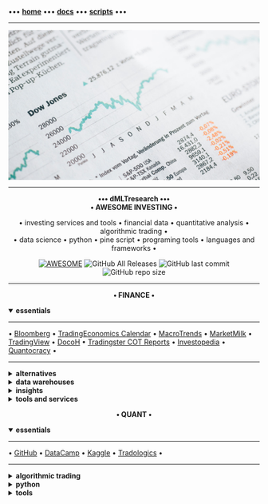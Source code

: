 [//]: # "START - Navigation between Markdown pages inside of GitHub."

••• **[home](/README.md)** ••• **[docs](/docs/index.md)** ••• **[scripts](/scripts/index.md)** •••

[//]: # "END - Navigation between Markdown pages inside of GitHub."

---

<p align="center" style="width: 100%; height: 300px; overflow: hidden">
  <img src="/src/static/img/markus-spiske-5gGcn2PRrtc-unsplash.jpg" width="100%" height="300">
  <span>Photo by <a href="https://unsplash.com/@markusspiske?utm_source=unsplash&amp;utm_medium=referral&amp;utm_content=creditCopyText">Markus Spiske</a> on <a href="https://unsplash.com/?utm_source=unsplash&amp;utm_medium=referral&amp;utm_content=creditCopyText">Unsplash</a></span>
</p>

---

<p align="center">
<b>••• dMLTresearch •••</b></br>
<b>• AWESOME INVESTING •</b></br>
</p>

<p align="center">
  • investing services and tools • financial data • quantitative analysis • algorithmic trading •</br>
  • data science • python • pine script • programing tools • languages and frameworks •
</p>

<p align="center">
  <a href="https://github.com/dMLTquant/dMLTresearch">
    <img alt="AWESOME" src="https://cdn.rawgit.com/sindresorhus/awesome/d7305f38d29fed78fa85652e3a63e154dd8e8829/media/badge.svg"></a>
  <img alt="GitHub All Releases" src="https://img.shields.io/github/downloads/dMLTquant/dMLTresearch/total?logo=GitHub&style=flat-square">
  <img alt="GitHub last commit" src="https://img.shields.io/github/last-commit/dMLTquant/dMLTresearch?logo=GitHub&style=flat-square">
  <img alt="GitHub repo size" src="https://img.shields.io/github/repo-size/dMLTquant/dMLTresearch?logo=GitHub&style=flat-square">
</p>

---

<p align="center"><b>• FINANCE •</b></br></p>

<details open><summary><b>essentials</b></summary>
  
---

• [Bloomberg](https://www.bloomberg.com/) • [TradingEconomics Calendar](https://tradingeconomics.com/calendar) • [MacroTrends](http://www.macrotrends.net/) • [MarketMilk](https://marketmilk.babypips.com) • [TradingView](https://www.tradingview.com/) • [DocoH](https://docoh.com/) • [Tradingster COT Reports](https://www.tradingster.com) • [Investopedia](https://www.investopedia.com/) • [Quantocracy](https://quantocracy.com) •

---

</details>

<details><summary><b>alternatives</b></summary>
  
---

**cryptocurrencies** • [defiprime](https://defiprime.com/) • [cosmos network](https://cosmos.network/)  •

---

</details>

<details><summary><b>data warehouses</b></summary>

---

**macroeconomics** • [TradingEconomics](https://tradingeconomics.com/) • [IHS Markit](https://ihsmarkit.com/) •

**macroeconomics** • **central banks** • [US Federal Reserve (FED)](https://www.federalreserve.gov/) • [US Securities and Exchange Commision (SEC)](https://www.sec.gov/) [[ [US SEC EDGAR Search](https://www.sec.gov/edgar/search-and-access) ]] • [European Central Bank (ECB)](https://www.ecb.europa.eu/) [[ [ECB Statistical Data Warehouse (SDW) ](https://sdw.ecb.europa.eu/) • [ECB SDW Search](https://sdw.ecb.europa.eu/intelligentsearch/) ]] • [Bank of England (BoE)](https://www.bankofengland.co.uk/) • [Bank of Japan (BoJ)](https://www.boj.or.jp/en/index.htm/) • 

**macroeconomics** • **world banks** • [World Bank](https://www.worldbank.org/) [[ [ World Bank Datacatalog](https://datacatalog.worldbank.org/) ]] • [Bank for International Settlements (BIS)](https://www.bis.org) • [International Monetary Fund (IMF)](https://www.imf.org/) • 

**statistics** • **europe** • [EuroStat](https://ec.europa.eu/eurostat/) • [European National Statistical Institutes](https://ec.europa.eu/eurostat/web/links) • 

**statistics** • **uk** • [UK Statistical System](https://www.statisticsauthority.gov.uk/) • [London DataStore](https://data.london.gov.uk) • 

**statistics** • **us** • [US Bureau of Economic Analysis](https://www.bea.gov/) 

**trading data** • [Nasdaq](https://www.nasdaq.com/) [[ *features* • [Data Link (Quandl)](https://data.nasdaq.com/) • [Trading Halts](http://www.nasdaqtrader.com/Trader.aspx?id=TradeHalts) ]] • [NYSE](https://www.nyse.com/) [[ *features* • [Trading Halts](https://www.nyse.com/trade-halt-current) ]] • [ICE](https://www.ice.com/) • [CME Group](https://www.cmegroup.com/) • [MacroTrends](http://www.macrotrends.net/) • [Yahoo Finance](https://finance.yahoo.com/) • [Google Finance](https://www.google.com/docs/) •

**trading data** • **dashboards** • [Bloomberg Professional](https://www.bloomberg.com/professional/) • [Money Net](https://www.money.net/) • [Tiingo](https://www.tiingo.com/) • [KoyFin](https://www.koyfin.com/) • [DarQube](https://darqube.io/) •

**trading data** • **research** • [DocoH](https://docoh.com/) • [Morningstar Professional](https://www.morningstar.com/products) • [SimplyWall.st](https://simplywall.st/) • [Wallmine](https://wallmine.com/) • [FinViz](https://finviz.com) • [StockRover](https://www.stockrover.com/) • [Atom Finance](https://atom.finance/) • [TipRanks](https://www.tipranks.com/) • [Yewmo Edge](https://edge.yewno.com/) • [Sentieo](https://sentieo.com/) • [TIKR Terminal](https://tikr.com) • [EZ Stock Screener](https://www.ezstockscreener.com) • [Insider Finance](https://insiderfinance.io/) • [Quiver Quant](https://www.quiverquant.com) • [BusinessQuant](https://businessquant.com/) •

---

</details>

<details><summary><b>insights</b></summary>

---

**calendar** • [TradingEconomics](https://tradingeconomics.com/calendar) • [BabyPips](https://www.babypips.com/economic-calendar) • [Forex Factory](https://www.forexfactory.com/calendar) •

**communities** • [seekingalpha](https://seekingalpha.com/) • [stocktwits](https://stocktwits.com/) •

**education** • [Investopedia](https://www.investopedia.com/) • [Quantocracy](https://quantocracy.com) •

**forex** • [MarketMilk](https://marketmilk.babypips.com) • [BabyPips](https://www.babypips.com/) • 

**intelligence** • [World Economic Forum](https://www.weforum.org/)

**news** • [Bloomberg](https://www.bloomberg.com/) • [Wall Street Journal](https://www.wsj.com/) • [Barrons](https://www.barrons.com/) • [Financial Times](https://www.ft.com) • [Reuters](https://www.reuters.com/) • [MarketWatch](https://www.marketwatch.com/) • [Tiingo](https://www.tiingo.com/) • [Benzinga](https://pro.benzinga.com/) • [IMF Finance and Development](https://www.imf.org/external/pubs/ft/fandd/index.htm) • [TechCrunch](https://techcrunch.com/) •

---

</details>

<details><summary><b>tools and services</b></summary>

---

**brokers** • [Alpaca](https://alpaca.markets/) • [OandA](https://www.oanda.com/) • [WealthSimple](https://www.wealthsimple.com/) • [Nutmeg](https://www.nutmeg.com) • [Interactive Brokers](https://www.interactivebrokers.com/) • [Trading212](https://www.trading212.com/) • [FreeTrade](https://freetrade.io/) • [Interactive Investor](https://www.ii.co.uk/) •

**brokers** • **Proprietary Trading Firms** • [FTMO](https://ftmo.com/en/) • [Darwinex](https://www.darwinex.com) •

**charts** • [TrendSpider](https://trendspider.com) • [AutoChartist](https://www.autochartist.com/) • [yCharts](https://ycharts.com) •

**charts** • **TradingView** • [TradingView](https://www.tradingview.com/) [[ *docs* • [PineScript V4](https://www.tradingview.com/pine-script-docs/en/v4/Introduction.html) • *features* • [Spark](https://www.tradingview.com/sparks/) • [Formula Charts](https://www.tradingview.com/chart/AAPL/ZtMqr022-Create-Your-Own-Formula-and-Chart-It/) • [Heatmaps](https://www.tradingview.com/heatmap/stock/?color=change&dataset=SPX500&group=sector&size=market_cap_basic) • *education* • [Kodify](https://kodify.net/tradingview-programming-articles/) • [TradingCode](https://www.tradingcode.net/tradingview-pine-script-course/) ]] •

**charts** • **MetaTrader** • [MetaTrader 5](https://www.metatrader5.com) [[ *docs* [MetaQuotes (MQL5)](https://www.metatrader5.com/en/automated-trading/mql5) ]] •

**open source** • [agora](https://github.com/HP4k1h5/agora/) • [ghostfolio](https://github.com/ghostfolio/ghostfolio/) •

**portfolio** • **analysis** • [Portfolio Performance](https://www.portfolio-performance.info/en/) •
  
**portfolio** • **risk management** • [Ziggma](https://ziggma.com/) • [Risk-O](http://www.risk-o.com/) •

**portfolio** • **trading journals** • [EdgeWonk](https://edgewonk.com) • [TradesViz](https://www.tradesviz.com) • [TraderVue](https://www.tradervue.com) •

---

</details>

<p align="center"><b>• QUANT •</b></br></p>

<details open><summary><b>essentials</b></summary>
  
---

• [GitHub](https://github.com/) • [DataCamp](https://www.datacamp.com) • [Kaggle](https://www.kaggle.com) • [Tradologics](https://tradologics.com/) •

---

</details>

<details><summary><b>algorithmic trading</b></summary>

---

**backtest** • [QuantRocket](https://www.quantrocket.com) • [Blueshift](https://blueshift.quantinsti.com) • [TradingView](https://www.tradingview.com/)

**backtest** • **Backtrader** • [Backtrader](https://backtrader.com) • [Data Feeds](https://www.backtrader.com/docu/datafeed/) •

**backtest** • **QuantConnect** • [QuantConnect](https://www.quantconnect.com) [[ *features* • [LEAN Trading Engine](https://www.lean.io) • [LEAN CLI](https://www.lean.io/cli/) ]] •
  
**backtest** • **TradingView PineScript** • [PineScript Libraries](https://www.tradingview.com/pine-script-docs/en/v5/concepts/Libraries.html) •
  
**education** • **TradingView PineScript** • [PineCoders](https://www.pinecoders.com/) • [PineScript V4 Docs](https://www.tradingview.com/pine-script-docs/en/v4/Introduction.html) •

**strategy automation** • [Tradologics](https://tradologics.com/) • [Bots.io](https://www.bots.io) • [BreakingEquity](https://www.breakingequity.com) •

---

</details>

<details><summary><b>python</b></summary>

---

**environment** • [Repl.it](https://replit.com/) • [PythonAnywhere](https://www.pythonanywhere.com/) • [Anaconda](https://www.anaconda.com/) • [DataLore](https://datalore.jetbrains.com/) • [Deepnote](https://deepnote.com/) •

**environment** • **IDEs** • [Python in VS Code](https://code.visualstudio.com/docs/python/python-tutorial) • [Spyder](https://www.spyder-ide.org/) • [DataSpell](https://www.jetbrains.com/dataspell/) •

**package managers** • [Python Package Index](https://pypi.org/) • [pip](https://pypi.org/project/pip/) • [pipenv](https://pypi.org/project/pipenv/) • [conda](https://docs.conda.io/en/latest/) • [poetry](https://python-poetry.org/) •

**packages** • **data retrieval** • [yfinance](https://pypi.org/project/yfinance/) • [tiingo](https://pypi.org/project/tiingo/) • [tradingview-ta](https://pypi.org/project/tradingview-ta/) •

**packages** • **data storage** • [PyStore](https://pypi.org/project/PyStore/) •

**packages** • **data visualization** • [bqplot](https://pypi.org/project/bqplot/) •

**resources** • [Python Org](https://www.python.org/) •

</details>

<details><summary><b>tools</b></summary>

---

**environment** • [CodeSandbox](https://codesandbox.io) •

**environment** • **vs code** • [Visual Studio Code](https://code.visualstudio.com) • [Getting started](https://code.visualstudio.com/docs/introvideos/basics) •

**tunnel** • [Ngrox](https://ngrok.com) •

**version control** • [GitHub](https://github.com/) • [GitHub Docs](https://docs.github.com/) • [Awesome READMEs](https://awesomegithubprofile.tech) •

---

</details>
